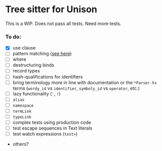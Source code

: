 # Tree sitter for Unison

This is a WIP. Does not pass all tests. Need more tests.

### To do:
- [x] use clause
- [ ] pattern matching ([see here](https://github.com/kylegoetz/tree-sitter-unison/tree/patterns))
- [ ] where
- [ ] destructuring binds
- [ ] record types
- [ ] hash-qualifications for identifiers
- [ ] bring terminology more in line with documentation or the `*Parser.hs` terms (`wordy_id` vs `identifier`, `symboly_id` vs `operator`, etc.)
- [ ] lazy functionality (`'`, `!`)
- [ ] `alias`
- [ ] `namespace`
- [ ] `termLink`
- [ ] `typeLink`
- [ ] complex tests using production code
- [ ] test escape sequences in Text literals
- [ ] test watch expressions (`test>`)
- others?
